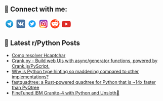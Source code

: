 ## 🔎 Connect with me:
[<img src="https://github.com/bullbesh/bullbesh/blob/main/images/Telegram.png" width="32" height="32" />](https://t.me/bullbesh)
[<img src="https://github.com/bullbesh/bullbesh/blob/main/images/VK.png" width="32" height="32" />](https://vk.com/bullbesh)
[<img src="https://github.com/bullbesh/bullbesh/blob/main/images/Twitter.png" width="32" height="32" />](https://twitter.com/bullbesh1)
[<img src="https://github.com/bullbesh/bullbesh/blob/main/images/Instagram.png" width="32" height="32" />](https://www.instagram.com/bullbesh)
[<img src="https://github.com/bullbesh/bullbesh/blob/main/images/Reddit.png" width="32" height="32" />](https://www.reddit.com/user/bullbesh)
[<img src="https://github.com/bullbesh/bullbesh/blob/main/images/YouTube.png" width="32" height="32" />](https://www.youtube.com/channel/UCtfjRs6uzgq5mfm8S06WTcg)

## 📕 Latest r/Python Posts
<!-- BLOG-POST-LIST:START -->
- [Como resolver Hcaptchar](https://www.reddit.com/r/Python/comments/1nzscis/como_resolver_hcaptchar/)
- [Crank.py - Build web UIs with async/generator functions, powered by Crank.js/PyScript.](https://www.reddit.com/r/Python/comments/1nzr2bv/crankpy_build_web_uis_with_asyncgenerator/)
- [Why is Python type hinting so maddening compared to other implementations?](https://www.reddit.com/r/Python/comments/1nzl1nj/why_is_python_type_hinting_so_maddening_compared/)
- [fastquadtree: a Rust-powered quadtree for Python that is ~14x faster than PyQtree](https://www.reddit.com/r/Python/comments/1nzkswp/fastquadtree_a_rustpowered_quadtree_for_python/)
- [FineTuned IBM Granite-4 with Python and Unsloth🚀](https://www.reddit.com/r/Python/comments/1nzkeo0/finetuned_ibm_granite4_with_python_and_unsloth/)
<!-- BLOG-POST-LIST:END -->
